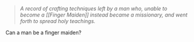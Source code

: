 >_A record of crafting techniques left by a man who, unable to  
become a [[Finger Maiden]] instead became a missionary, and went  
forth to spread holy teachings._


Can a man be a finger maiden?
